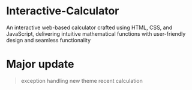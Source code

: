 # Interactive-Calculator
An interactive web-based calculator crafted using HTML, CSS, and JavaScript, delivering intuitive mathematical functions with user-friendly design and seamless functionality

# Major update 
> exception handling 
> new theme 
> recent calculation
